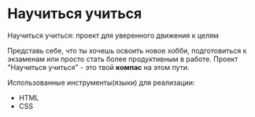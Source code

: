 # Научиться учиться
Научиться учиться: проект для уверенного движения к целям

Представь себе, что ты хочешь освоить новое хобби, подготовиться к экзаменам или просто стать более продуктивным в работе. Проект "Научиться учиться" - это твой **компас** на этом пути.

Использованные инструменты(языки) для реализации:
* HTML
* CSS
